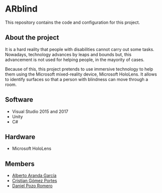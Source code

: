 # ARblind
This repository contains the code and configuration for this project.

## About the project
It is a hard reality that people with disabilities cannot carry out some tasks.
Nowadays, technology advances by leaps and bounds but, this advancement
is not used for helping people, in the mayority of cases.

Because of this, this project pretends to use immersive technology to help them using
the Microsoft mixed-reality device, Microsoft HoloLens. It allows to identify
surfaces so that a person with blindness can move through a room.

## Software
* Visual Studio 2015 and 2017
* Unity
* C#

## Hardware
* Microsoft HoloLens

## Members
* [Alberto Aranda García](https://github.com/aarandag)
* [Cristian Gómez Portes](https://github.com/Cris21395)
* [Daniel Pozo Romero](https://github.com/dpozo)
